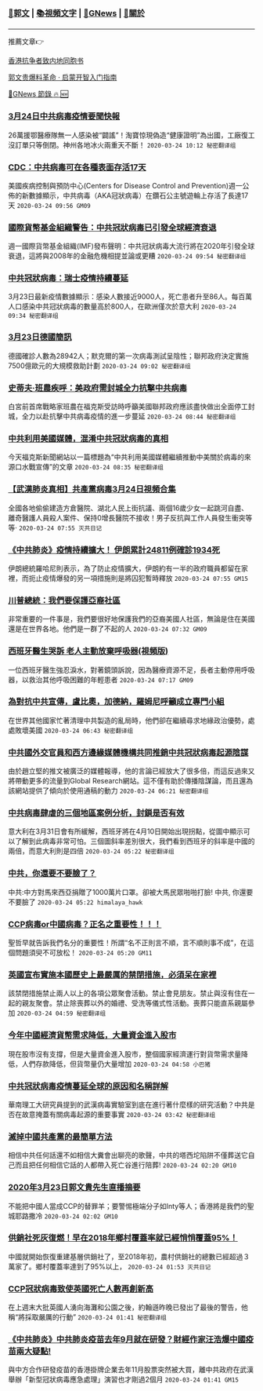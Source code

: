 ###  [:eagle:郭文](https://github.com/ourhimalayas/txt) | [:books:視頻文字](https://github.com/ourhimalayas/txt/blob/master/content/README.md) | [:newspaper:GNews](https://github.com/ourhimalayas/txt/blob/master/content/gnews/README.md) | [:pray:關於](https://github.com/ourhimalayas/home/tree/master/about)
---

推薦文章:point_right:

[香港抗争者致内地同胞书](https://github.com/ourhimalayas/news/blob/master/2019/08/a_letter_from_the_hong_kong_people.md)

[郭文贵爆料革命 · 启蒙开智入门指南](https://github.com/ourhimalayas/txt/issues/1)

[:newspaper:GNews 節錄 :fire: :new:](https://github.com/ourhimalayas/txt/blob/master/content/gnews/README.md) 



### [3月24日中共病毒疫情要聞快報](/content/gnews/1/README.md)

26萬援鄂醫療隊無一人感染被“闢謠”！淘寶惊現偽造“健康證明”為出國，工廠復工沒訂單只等倒閉。神州各地冰火兩重天不斷！  `2020-03-24 10:12 秘密翻译组`

### [CDC：中共病毒可在各種表面存活17天](/content/gnews/2/README.md)

美國疾病控制與預防中心(Centers for Disease Control and Prevention)週一公佈的新數據顯示，中共病毒（AKA冠狀病毒）在鑽石公主號遊輪上存活了長達17天  `2020-03-24 09:56 GM09`

### [國際貨幣基金組織警告：中共冠狀病毒已引發全球經濟衰退](/content/gnews/3/README.md)

週一國際貨幣基金組織(IMF)發布聲明：中共冠狀病毒大流行將在2020年引發全球衰退，這將與2008年的金融危機相提並論或更糟  `2020-03-24 09:54 秘密翻译组`

### [中共冠狀病毒：瑞士疫情持續蔓延](/content/gnews/4/README.md)

3月23日最新疫情數據顯示：感染人數接近9000人，死亡患者升至86人。每百萬人口感染中共冠狀病毒的數量高於800人，在歐洲僅次於意大利  `2020-03-24 09:34 秘密翻译组`

### [3月23日德國簡訊](/content/gnews/5/README.md)

德國確診人數為28942人；默克爾的第一次病毒測試呈陰性；聯邦政府決定實施7500億歐元的大規模救助計劃  `2020-03-24 09:02 秘密翻译组`

### [史蒂夫·班農疾呼：美政府需封城全力抗擊中共病毒](/content/gnews/6/README.md)

白宮前首席戰略家班農在福克斯受訪時呼籲美國聯邦政府應該盡快做出全面停工封城，全力以赴抗擊中共病毒疫情的進一步蔓延  `2020-03-24 08:44 秘密翻译组`

### [中共利用美國媒體，混淆中共冠狀病毒的真相](/content/gnews/7/README.md)

今天福克斯新聞網站以一篇標題為“中共利用美國媒體繼續推動中美關於病毒的來源口水戰宣傳”的文章  `2020-03-24 08:35 秘密翻译组`

### [【武漢肺炎真相】共產黨病毒3月24日視頻合集](/content/gnews/8/README.md)

全國各地偷偷建造方倉醫院、湖北人民上街抗議、兩個16歲少女一起跳河自盡、離奇醫護人員殺人案件、保持0增長醫院不接收！男子反抗與工作人員發生衝突等等·  `2020-03-24 07:55 灭共日记`

### [《中共肺炎》疫情持續擴大！ 伊朗累計24811例確診1934死](/content/gnews/9/README.md)

伊朗總統羅哈尼則表示，為了防止疫情擴大，伊朗約有一半的政府職員都留在家裡，而扼止疫情爆發的另一項措施則是將囚犯暫時釋放  `2020-03-24 07:55 GM15`

### [川普總統：我們要保護亞裔社區](/content/gnews/10/README.md)

非常重要的一件事是，我們要很好地保護我們的亞裔美國人社區，無論是住在美國還是在世界各地。他們是一群了不起的人  `2020-03-24 07:32 GM09`

### [西班牙醫生哭訴 老人主動放棄呼吸器(視頻版)](/content/gnews/11/README.md)

一位西班牙醫生強忍淚水，對著鏡頭訴說，因為醫療資源不足，長者主動停用呼吸器，以救治其他呼吸困難的年輕患者  `2020-03-24 07:17 GM09`

### [為對抗中共宣傳，盧比奧，加德納，羅姆尼呼籲成立專門小組](/content/gnews/12/README.md)

在世界其他國家忙著清理中共製造的亂局時，他們卻在繼續尋求地緣政治優勢，處處敗壞美國  `2020-03-24 06:43 秘密翻译组`

### [中共國外交官員和西方邊緣媒體機構共同推銷中共冠狀病毒起源陰謀](/content/gnews/13/README.md)

由於趙立堅的推文被廣泛的媒體報導，他的言論已經放大了很多倍，而這反過來又將帶動更多的流量到Global Research網站。這不僅有助於傳播陰謀論，而且還為該網站提供了傾向於使用通稿的動力  `2020-03-24 06:21 秘密翻译组`

### [中共病毒肆虐的三個地區案例分析，封鎖是否有效](/content/gnews/14/README.md)

意大利在3月31日會有所緩解，西班牙將在4月10日開始出現拐點，從圖中顯示可以了解到此病毒非常可怕。三個圖斜率差別很大，我們看到西班牙的斜率是中國的兩倍，而意大利則是四倍  `2020-03-24 05:22 秘密翻译组`

### [中共，你還要不要臉了？](/content/gnews/15/README.md)

中共:中方對馬來西亞捐贈了1000萬片口罩。卻被大馬民眾啪啪打臉! 中共, 你還要不要臉了  `2020-03-24 05:22 himalaya_hawk`

### [CCP病毒or中國病毒？正名之重要性！！！](/content/gnews/16/README.md)

聖哲早就告訴我們名分的重要性！所謂“名不正則言不順，言不順則事不成”，在這個問題須臾不可放松！  `2020-03-24 05:20 GM11`

### [英國宣布實施本國歷史上最嚴厲的禁閉措施，必須呆在家裡](/content/gnews/17/README.md)

該禁閉措施禁止兩人以上的各項公眾聚會活動。禁止會見朋友。禁止與沒有住在一起的親友聚會。禁止除喪葬以外的婚禮、受洗等儀式性活動。喪葬只能直系親屬參加  `2020-03-24 04:59 秘密翻译组`

### [今年中國經濟貨幣需求降低，大量資金進入股市](/content/gnews/18/README.md)

現在股市沒有支撐，但是大量資金進入股市，整個國家經濟運行對貨幣需求量降低，人們存款降低，但貨幣量仍大量增加  `2020-03-24 04:58 小巴猪`

### [中共冠狀病毒疫情蔓延全球的原因和名稱詳解](/content/gnews/19/README.md)

華南理工大研究員提到的武漢病毒實驗室到底在進行著什麼樣的研究活動？中共是否在故意掩蓋有關病毒起源的重要事實  `2020-03-24 03:42 秘密翻译组`

### [滅掉中國共產黨的最簡單方法](/content/gnews/20/README.md)

相信中共任何話還不如相信大糞會出聊亮的歌聲，中共的塔西坨陷阱不僅葬送它自己而且把任何相信它話的人都帶入死亡谷進行陪葬!  `2020-03-24 02:20 GM10`

### [2020年3月23日郭文貴先生直播摘要](/content/gnews/21/README.md)

不能把中國人當成CCP的替罪羊；要警惕極端分子如Inty等人；香港將是我們的聖城耶路撒冷  `2020-03-24 02:02 GM10`

### [供銷社死灰復燃！早在2018年鄉村覆蓋率就已經悄悄覆蓋95%！](/content/gnews/22/README.md)

中國就開始恢復重建基層供銷社了，至2018年初，農村供銷社的總數已經超過３萬家了。鄉村覆蓋率達到了95%以上，  `2020-03-24 01:53 灭共日记`

### [CCP冠狀病毒致使英國死亡人數再創新高](/content/gnews/23/README.md)

在上週末大批英國人湧向海灘和公園之後，約翰遜昨晚已發出了最後的警告，他稱“將採取嚴厲的行動”  `2020-03-24 01:41 秘密翻译组`

### [《中共肺炎》中共肺炎疫苗去年9月就在研發？財經作家汪浩爆中國疫苗兩大疑點!](/content/gnews/24/README.md)

與中方合作研發疫苗的香港掛牌企業去年11月股票突然被大買，離中共政府在武漢舉辦「新型冠狀病毒應急處理」演習也才剛過2個月  `2020-03-24 01:41 GM15`

